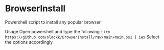 # BrowserInstall
Powershell script to install any popular browser

Usage 
Open powershell and type the following :
`irm https://github.com/6lockk/BrowserInstall/raw/main/main.ps1 | iex`
Select the options accordingly
